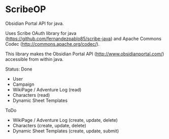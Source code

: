 ScribeOP
========

Obsidian Portal API for java.

Uses Scribe OAuth library for java (https://github.com/fernandezpablo85/scribe-java)
and Apache Commons Codec (http://commons.apache.org/codec/).


This library makes the Obsidian Portal API (http://www.obsidianportal.com/) accessible from within java.

Status:
Done
- User
- Campaign
- WikiPage / Adventure Log (read)
- Characters (read)
- Dynamic Sheet Templates

ToDo
- WikiPage / Adventure Log (create, update, delete)
- Characters (create, update, delete)
- Dynamic Sheet Templates (create, update, submit)
